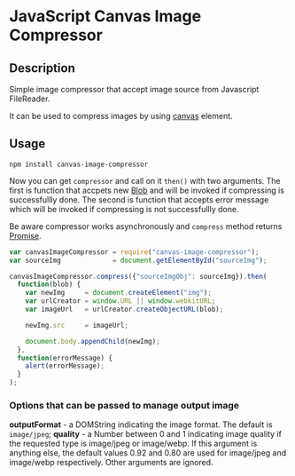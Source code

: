 # JavaScript Canvas Image Compressor

## Description
Simple image compressor that accept image source from Javascript FileReader.

It can be used to compress images by using
[canvas](https://developer.mozilla.org/en-US/docs/HTML/Canvas) element.

## Usage
```shell
npm install canvas-image-compressor
```

Now you can get `compressor` and call on it `then()` with two arguments.
The first is function that accpets new [Blob](https://developer.mozilla.org/en-US/docs/Web/API/Blob) and will be invoked if compressing is successfullly done.
The second is function that accepts error message which will be invoked if compressing is not successfullly done.

Be aware compressor works asynchronously and `compress` method returns [Promise](https://developer.mozilla.org/en-US/docs/Web/JavaScript/Reference/Global_Objects/Promise).


```javascript
var canvasImageCompressor = require("canvas-image-compressor");
var sourceImg             = document.getElementById("sourceImg");

canvasImageCompressor.compress({"sourceImgObj": sourceImg}).then(
  function(blob) {
    var newImg     = document.createElement("img");
    var urlCreator = window.URL || window.webkitURL;
    var imageUrl   = urlCreator.createObjectURL(blob);

    newImg.src     = imageUrl;

    document.body.appendChild(newImg);
  },
  function(errorMessage) {
    alert(errorMessage);
  }
);
```

### Options that can be passed to manage output image

**outputFormat** - a DOMString indicating the image format. The default is `image/jpeg`;
**quality**      - a Number between 0 and 1 indicating image quality if the requested type is image/jpeg or image/webp. If this argument is anything else, the default values 0.92 and 0.80 are used for image/jpeg and image/webp respectively. Other arguments are ignored.
